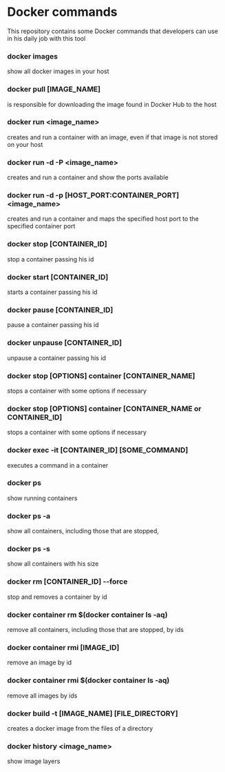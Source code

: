 # Docker commands

This repository contains some Docker commands that developers can use in his daily job with this tool

### docker images

show all docker images in your host

### docker pull [IMAGE_NAME]

is responsible for downloading the image found in Docker Hub to the host

### docker run <image_name>

creates and run a container with an image, even if that image is not stored on your host

### docker run -d -P <image_name>

creates and run a container and show the ports available

### docker run -d -p [HOST_PORT:CONTAINER_PORT] <image_name>

creates and run a container and maps the specified host port to the specified container port

### docker stop [CONTAINER_ID]

stop a container passing his id

### docker start [CONTAINER_ID]

starts a container passing his id

### docker pause [CONTAINER_ID]

pause a container passing his id

### docker unpause [CONTAINER_ID]

unpause a container passing his id

### docker stop [OPTIONS] container [CONTAINER_NAME]

stops a container with some options if necessary

### docker stop [OPTIONS] container [CONTAINER_NAME or CONTAINER_ID]

stops a container with some options if necessary

### docker exec -it [CONTAINER_ID] [SOME_COMMAND]

executes a command in a container

### docker ps

show running containers

### docker ps -a

show all containers, including those that are stopped,

### docker ps -s

show all containers with his size

### docker rm [CONTAINER_ID] --force

stop and removes a container by id

### docker container rm $(docker container ls -aq)

remove all containers, including those that are stopped, by ids

### docker container rmi [IMAGE_ID]

remove an image by id

### docker container rmi $(docker container ls -aq)

remove all images by ids

### docker build -t [IMAGE_NAME] [FILE_DIRECTORY]

creates a docker image from the files of a directory

### docker history <image_name>

show image layers